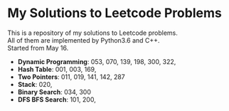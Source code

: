 My Solutions to Leetcode Problems
====
This is a repository of my solutions to Leetcode problems.  
All of them are implemented by Python3.6 and C++.  
Started from May 16.

- **Dynamic Programming**: 053, 070, 139, 198, 300, 322,
- **Hash Table**: 001, 003, 169,
- **Two Pointers**: 011, 019, 141, 142, 287
- **Stack**: 020,
- **Binary Search**: 034, 300 
- **DFS BFS Search**: 101, 200,
